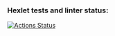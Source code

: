 ### Hexlet tests and linter status:
[![Actions Status](https://github.com/MiriyaMaria/layout-designer-project-lvl1/workflows/hexlet-check/badge.svg)](https://github.com/MiriyaMaria/layout-designer-project-lvl1/actions)